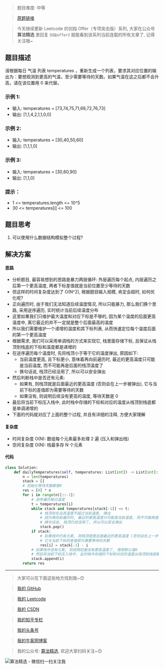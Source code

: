 > 题目难度: 中等

> [原题链接](https://leetcode.cn/problems/iIQa4I)

> 今天继续更新 Leetcode 的剑指 Offer（专项突击版）系列, 大家在公众号 **算法精选** 里回复 `剑指offer2` 就能看到该系列当前连载的所有文章了, 记得关注哦~

## 题目描述

请根据每日 气温 列表 temperatures ，重新生成一个列表，要求其对应位置的输出为：要想观测到更高的气温，至少需要等待的天数。如果气温在这之后都不会升高，请在该位置用 0 来代替。

### 示例 1:

- 输入: temperatures = [73,74,75,71,69,72,76,73]
- 输出: [1,1,4,2,1,1,0,0]

### 示例 2:

- 输入: temperatures = [30,40,50,60]
- 输出: [1,1,1,0]

### 示例 3:

- 输入: temperatures = [30,60,90]
- 输出: [1,1,0]

### 提示：

- 1 <= temperatures.length <= 10^5
- 30 <= temperatures[i] <= 100

## 题目思考

1. 可以使用什么数据结构模拟整个过程?

## 解决方案

#### 思路

- 分析题目, 最容易想到的思路是暴力两层循环: 外层遍历每个起点, 内层遍历之后第一个更高温度, 两者下标差值就是当前位置至少等待的天数
- 但这样的时间复杂度达到了 O(N^2), 根据题目输入规模, 肯定会超时, 如何优化呢?
- 正向遍历时, 由于我们无法知道后续温度情况, 所以只能暴力, 那么我们换个思路, 采用逆序遍历, 实时统计当前后续温度分布
- 这里如果我们只维护最大温度和对应下标是不够的, 因为某个温度的后面更高温度中, 离它最近的并不一定就是整个后面最高的温度
- 所以我们需要维护一个递增的温度和其下标列表, 从而快速定位每个温度后面的第一个更高温度
- 根据需求, 我们可以采用单调栈的方式来实现它, 栈里面存储下标, 且保证从栈顶到栈底的下标和温度都是递增的
- 在逆序遍历每个温度时, 先将栈顶小于等于它的温度弹出, 原因如下:
  - 当前温度更高, 且下标更小, 意味着再向前遍历时, 最近的更高温度只可能是当前温度, 而不可能再是后面的栈顶温度了
  - 换句话说, 栈顶已经没用了, 所以可以安全弹出
- 然后判断栈中是否还有元素:
  - 如果有, 则栈顶就是后面最近的更高温度 (否则会在上一步被弹出), 它与当前下标的差值即为需要等待的天数
  - 如果没有, 则说明后续没有更高的温度, 等待天数是 0
- 最后将当前下标压入栈中, 此时栈中存储的下标和对应的温度从栈顶到栈底都是单调递增的
- 下面的代码就对应了上面的整个过程, 并且有详细的注释, 方便大家理解

#### 复杂度

- 时间复杂度 O(N): 数组每个元素最多处理 2 遍 (压入和弹出栈)
- 空间复杂度 O(N): 栈最多存 N 个元素

#### 代码

```python
class Solution:
    def dailyTemperatures(self, temperatures: List[int]) -> List[int]:
        n = len(temperatures)
        stack = []
        # 初始化等待天数都是0
        res = [0] * n
        for i in range(n)[::-1]:
            # 逆序遍历每日温度
            t = temperatures[i]
            while stack and temperatures[stack[-1]] <= t:
                # 栈顶存在且其温度不超过当前温度, 弹出
                # 因为再向前遍历时, 最近的更高温度只可能是当前温度, 而不可能再是后面的栈顶温度了
                # 换句话说, 栈顶已经没用了, 所以可以安全弹出
                stack.pop()
            if stack:
                # 如果栈中仍有元素, 则栈顶就是后面最近的更高温度 (否则会在上一步被弹出)
                # 它与当前下标的差值即为需要等待的天数
                res[i] = stack[-1] - i
            # 如果栈中没有元素, 则说明后面没有更高温度了, 使用默认值0
            # 然后将当前下标压入栈中, 此时栈中存储的下标和对应的温度从栈顶到栈底都是单调递增的
            stack.append(i)
        return res
```

---

> 大家可以在下面这些地方找到我~😊

> [我的 GitHub](https://github.com/zjulyx)

> [我的 Leetcode](https://leetcode-cn.com/u/suibianfahui/)

> [我的 CSDN](https://me.csdn.net/zjulyx1993)

> [我的知乎专栏](https://zhuanlan.zhihu.com/c_1242508721932464128)

> [我的头条号](https://www.toutiao.com/c/user/1090304683804520/#mid=1671643017345028)

> [我的牛客网博客](https://blog.nowcoder.net/zjulyx)

> 我的公众号: [算法精选](https://mp.weixin.qq.com/s?__biz=MzA5MDk1MjI5MA==&mid=2247484158&idx=1&sn=90176bac32cf7af40e4074c721fd8a95&chksm=900285f3a7750ce5a068c9c9773781461819633f2fd60533732637ec9520c908371ebc218d49&scene=178&cur_album_id=1386231241346859009#rd), 欢迎大家扫码关注~😊

![算法精选 - 微信扫一扫关注我](https://pic1.zhimg.com/80/v2-7c988a7b35886df51596ef23616764ac_1440w.jpg)
